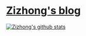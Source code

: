 # [Zizhong's blog](https://zizhong.github.io/)

[![Zizhong's github stats](https://github-readme-stats.vercel.app/api?username=zizhong&hide_rank=true&show_icons=true&count_private=true)](https://github.com/anuraghazra/github-readme-stats)

